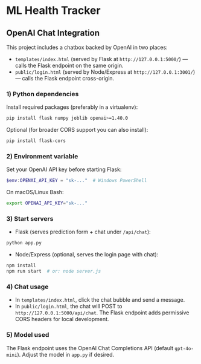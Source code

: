 # ML Health Tracker 

## OpenAI Chat Integration

This project includes a chatbox backed by OpenAI in two places:

- `templates/index.html` (served by Flask at `http://127.0.0.1:5000/`) — calls the Flask endpoint on the same origin.
- `public/login.html` (served by Node/Express at `http://127.0.0.1:3001/`) — calls the Flask endpoint cross-origin.

### 1) Python dependencies

Install required packages (preferably in a virtualenv):

```bash
pip install flask numpy joblib openai>=1.40.0
```

Optional (for broader CORS support you can also install):

```bash
pip install flask-cors
```

### 2) Environment variable

Set your OpenAI API key before starting Flask:

```powershell
$env:OPENAI_API_KEY = "sk-..."  # Windows PowerShell
```

On macOS/Linux Bash:

```bash
export OPENAI_API_KEY="sk-..."
```

### 3) Start servers

- Flask (serves prediction form + chat under `/api/chat`):

```bash
python app.py
```

- Node/Express (optional, serves the login page with chat):

```bash
npm install
npm run start  # or: node server.js
```

### 4) Chat usage

- In `templates/index.html`, click the chat bubble and send a message.
- In `public/login.html`, the chat will POST to `http://127.0.0.1:5000/api/chat`. The Flask endpoint adds permissive CORS headers for local development.

### 5) Model used

The Flask endpoint uses the OpenAI Chat Completions API (default `gpt-4o-mini`). Adjust the model in `app.py` if desired. 
